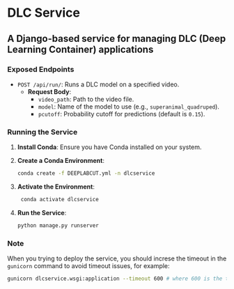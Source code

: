 # DLC Service

## A Django-based service for managing DLC (Deep Learning Container) applications

### Exposed Endpoints

- `POST /api/run/`: Runs a DLC model on a specified video.
  - **Request Body**:
    - `video_path`: Path to the video file.
    - `model`: Name of the model to use (e.g., `superanimal_quadruped`).
    - `pcutoff`: Probability cutoff for predictions (default is `0.15`).

### Running the Service

1. **Install Conda**: Ensure you have Conda installed on your system.
2. **Create a Conda Environment**:

   ```bash
   conda create -f DEEPLABCUT.yml -n dlcservice
   ```

3. **Activate the Environment**:

   ```bash
    conda activate dlcservice
    ```

4. **Run the Service**:

   ```bash
   python manage.py runserver
   ```

### Note

When you trying to deploy the service, you should increse the timeout in the `gunicorn` command to avoid timeout issues, for example:

```bash
gunicorn dlcservice.wsgi:application --timeout 600 # where 600 is the timeout in seconds
```
